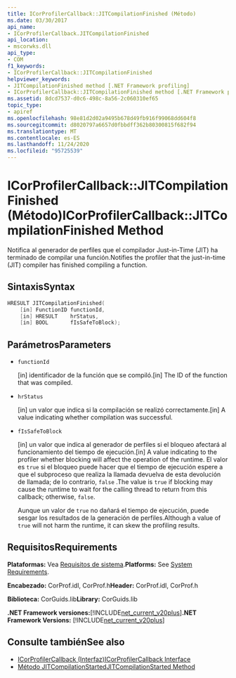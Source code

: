 ```yaml
---
title: ICorProfilerCallback::JITCompilationFinished (Método)
ms.date: 03/30/2017
api_name:
- ICorProfilerCallback.JITCompilationFinished
api_location:
- mscorwks.dll
api_type:
- COM
f1_keywords:
- ICorProfilerCallback::JITCompilationFinished
helpviewer_keywords:
- JITCompilationFinished method [.NET Framework profiling]
- ICorProfilerCallback::JITCompilationFinished method [.NET Framework profiling]
ms.assetid: 8dcd7537-d0c6-498c-8a56-2c060310ef65
topic_type:
- apiref
ms.openlocfilehash: 98e81d2d02a9495b678d49fb916f99068dd604f8
ms.sourcegitcommit: d8020797a6657d0fbbdff362b80300815f682f94
ms.translationtype: MT
ms.contentlocale: es-ES
ms.lasthandoff: 11/24/2020
ms.locfileid: "95725539"
---
```

# <a name="icorprofilercallbackjitcompilationfinished-method"></a><span data-ttu-id="3b407-102">ICorProfilerCallback::JITCompilationFinished (Método)</span><span class="sxs-lookup"><span data-stu-id="3b407-102">ICorProfilerCallback::JITCompilationFinished Method</span></span>

<span data-ttu-id="3b407-103">Notifica al generador de perfiles que el compilador Just-in-Time (JIT) ha terminado de compilar una función.</span><span class="sxs-lookup"><span data-stu-id="3b407-103">Notifies the profiler that the just-in-time (JIT) compiler has finished compiling a function.</span></span>  
  
## <a name="syntax"></a><span data-ttu-id="3b407-104">Sintaxis</span><span class="sxs-lookup"><span data-stu-id="3b407-104">Syntax</span></span>  
  
```cpp  
HRESULT JITCompilationFinished(  
    [in] FunctionID functionId,  
    [in] HRESULT    hrStatus,  
    [in] BOOL       fIsSafeToBlock);  
```  
  
## <a name="parameters"></a><span data-ttu-id="3b407-105">Parámetros</span><span class="sxs-lookup"><span data-stu-id="3b407-105">Parameters</span></span>

- `functionId`

  <span data-ttu-id="3b407-106">\[in] identificador de la función que se compiló.</span><span class="sxs-lookup"><span data-stu-id="3b407-106">\[in] The ID of the function that was compiled.</span></span>

- `hrStatus`

  <span data-ttu-id="3b407-107">\[in] un valor que indica si la compilación se realizó correctamente.</span><span class="sxs-lookup"><span data-stu-id="3b407-107">\[in] A value indicating whether compilation was successful.</span></span>

- `fIsSafeToBlock`

  <span data-ttu-id="3b407-108">\[in] un valor que indica al generador de perfiles si el bloqueo afectará al funcionamiento del tiempo de ejecución.</span><span class="sxs-lookup"><span data-stu-id="3b407-108">\[in] A value indicating to the profiler whether blocking will affect the operation of the runtime.</span></span> <span data-ttu-id="3b407-109">El valor es `true` si el bloqueo puede hacer que el tiempo de ejecución espere a que el subproceso que realiza la llamada devuelva de esta devolución de llamada; de lo contrario, `false` .</span><span class="sxs-lookup"><span data-stu-id="3b407-109">The value is `true` if blocking may cause the runtime to wait for the calling thread to return from this callback; otherwise, `false`.</span></span>

  <span data-ttu-id="3b407-110">Aunque un valor de `true` no dañará el tiempo de ejecución, puede sesgar los resultados de la generación de perfiles.</span><span class="sxs-lookup"><span data-stu-id="3b407-110">Although a value of `true` will not harm the runtime, it can skew the profiling results.</span></span>

## <a name="requirements"></a><span data-ttu-id="3b407-111">Requisitos</span><span class="sxs-lookup"><span data-stu-id="3b407-111">Requirements</span></span>  

 <span data-ttu-id="3b407-112">**Plataformas:** Vea [Requisitos de sistema](../../get-started/system-requirements.md).</span><span class="sxs-lookup"><span data-stu-id="3b407-112">**Platforms:** See [System Requirements](../../get-started/system-requirements.md).</span></span>  
  
 <span data-ttu-id="3b407-113">**Encabezado:** CorProf.idl, CorProf.h</span><span class="sxs-lookup"><span data-stu-id="3b407-113">**Header:** CorProf.idl, CorProf.h</span></span>  
  
 <span data-ttu-id="3b407-114">**Biblioteca:** CorGuids.lib</span><span class="sxs-lookup"><span data-stu-id="3b407-114">**Library:** CorGuids.lib</span></span>  
  
 <span data-ttu-id="3b407-115">**.NET Framework versiones:**[!INCLUDE[net_current_v20plus](../../../../includes/net-current-v20plus-md.md)]</span><span class="sxs-lookup"><span data-stu-id="3b407-115">**.NET Framework Versions:** [!INCLUDE[net_current_v20plus](../../../../includes/net-current-v20plus-md.md)]</span></span>  
  
## <a name="see-also"></a><span data-ttu-id="3b407-116">Consulte también</span><span class="sxs-lookup"><span data-stu-id="3b407-116">See also</span></span>

- [<span data-ttu-id="3b407-117">ICorProfilerCallback (Interfaz)</span><span class="sxs-lookup"><span data-stu-id="3b407-117">ICorProfilerCallback Interface</span></span>](icorprofilercallback-interface.md)
- [<span data-ttu-id="3b407-118">Método JITCompilationStarted</span><span class="sxs-lookup"><span data-stu-id="3b407-118">JITCompilationStarted Method</span></span>](icorprofilercallback-jitcompilationstarted-method.md)
